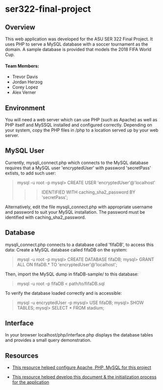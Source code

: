 # ser322-final-project

## Overview
This web application was developed for the ASU SER 322 Final Project. It uses PHP to serve a MySQL database with a soccer tournament as the domain. A sample database is provided that models the 2018 FIFA World Cup.

#### Team Members:
* Trevor Davis
* Jordan Herzog
* Corey Lopez
* Alex Verner

## Environment
You will need a web server which can use PHP (such as Apache) as well as PHP 
itself and MySSQL installed and configured correctly.
Depending on your system, copy the PHP files in /php to a location served up by 
your web server.

## MySQL User
Currently, mysqli_connect.php which connects to the MySQL database requires that
a MySQL user 'encryptedUser' with password 'secretPass' extists, to add such 
user:

> mysql -u root -p
> mysql> CREATE USER 'encryptedUser'@'localhost'
>>> IDENTIFIED WITH caching_sha2_password BY 'secretPass';

Alternatively, edit the file mysqli_connect.php with appropriate username and 
password to suit your MySQL installation. The password must be identified with
caching_sha2_password.

## Database
mysqli_connect.php connects to a database called 'fifaDB', to access this data:
Create a MySQL database called fifaDB on the system:
> mysql -u root -p
> mysql> CREATE DATABASE fifaDB;
> mysql> GRANT ALL ON fifaDB.* TO 'encryptedUser'@'localhost';
    
Then, import the MySQL dump in fifaDB-sample/ to this database:
> mysql -u root -p fifaDB < path/to/fifaDB.sql

To verify the database loaded correctly and is accessible:
> mysql -u encryptedUser -p
> mysql> USE fifaDB;
> mysql> SHOW TABLES;
> mysql> SELECT * FROM stadium;

## Interface
In your browser localhost/php/interface.php displays the database tables and 
provides a small query demonstration.

## Resources
* [This resource helped configure Apache, PHP, MySQL for this project](https://www.znetlive.com/blog/how-to-install-apache-php-and-mysql-on-windows-10-machine/)

* [This resource helped develop this document & the initialization process for the application](https://github.com/edlangley/inventory-webapp/)